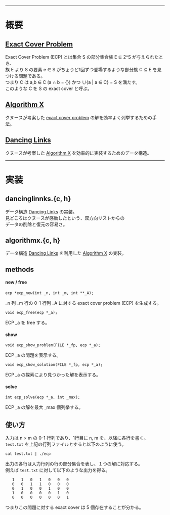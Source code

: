 [ax]: http://en.wikipedia.org/wiki/Knuth's_Algorithm_X "Knuth's Algorithm X - Wikipedia, the free encyclopedia"
[dl]: http://en.wikipedia.org/wiki/Dancing_Links "Dancing Links - Wikipedia, the free encyclopedia"
[ec]: http://en.wikipedia.org/wiki/Exact_cover "Exact cover - Wikipedia, the free encyclopedia"

--------------------------------------------------------------------------------
# 概要

## [Exact Cover Problem][ec]

Exact Cover Problem (ECP) とは集合 S の部分集合族 E ⊆ 2^S が与えられたとき、  
族 E より S の要素 e ∈ S がちょうど1回ずつ登場するような部分族 C ⊆ E を見つける問題である。  
つまり C は a,b ∈ C (a ∩ b = {}) かつ ∪{a | a ∈ C} = S を満たす。  
このような C を S の exact cover と呼ぶ。

## [Algorithm X][ax]

クヌースが考案した [exact cover problem][ec] の解を効率よく列挙するための手法。


## [Dancing Links][dl]

クヌースが考案した [Algorithm X][ax] を効率的に実装するためのデータ構造。


--------------------------------------------------------------------------------


# 実装

## dancinglinnks.{c, h}

データ構造 [Dancing Links][dl] の実装。  
見どころはクヌースが感動したという、双方向リストからの  
データの削除と復元の容易さ。

## algorithmx.{c, h}

データ構造 [Dancing Links][dl] を利用した [Algorithm X][ax] の実装。

## methods

#### new / free

    ecp *ecp_new(int _n, int _m, int **_A);

_n 列 _m 行の 0-1 行列 _A に対する exact cover problem (ECP) を生成する。

    void ecp_free(ecp *_a);

ECP _a を free する。

#### show

    void ecp_show_problem(FILE *_fp, ecp *_a);

ECP _a の問題を表示する。

    void ecp_show_solution(FILE *_fp, ecp *_a);

ECP _a の探索により見つかった解を表示する。

#### solve

    int ecp_solve(ecp *_a, int _max);

ECP _a の解を最大 _max 個列挙する。  

## 使い方

入力は n × m の 0-1 行列であり、1行目に n, m を、以降に各行を書く。  
`test.txt` を上記の行列ファイルとすると以下のように使う。

    cat test.txt | ./ecp

出力の各行は入力行列の行の部分集合を表し、１つの解に対応する。  
例えば `test.txt` に対して以下のような出力を得る。

       1   1   0   1   0   0   0
       0   0   1   1   0   0   0
       0   1   0   0   1   0   0
       1   0   0   0   0   1   0
       0   0   0   0   0   0   1

つまりこの問題に対する exact cover は 5 個存在することが分かる。
